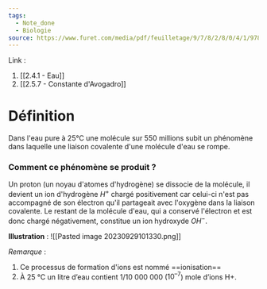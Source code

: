 ```yaml
---
tags:
  - Note_done
  - Biologie
source: https://www.furet.com/media/pdf/feuilletage/9/7/8/2/8/0/4/1/9782804184582.pdf
---
```


Link : 
1. [[2.4.1 - Eau]]
2. [[2.5.7 - Constante d'Avogadro]]

# Définition
Dans l'eau pure à 25°C une molécule sur 550 millions subit un phénomène dans laquelle une liaison covalente d'une molécule d'eau se rompe. 

### Comment ce phénomène se produit ?
Un proton (un noyau d'atomes d'hydrogène) se dissocie de la molécule, il devient un ion d'hydrogène $H^{+}$ chargé positivement car celui-ci n'est pas accompagné de son électron qu'il partageait avec l'oxygène dans la liaison covalente. 
Le restant de la molécule d'eau, qui a conservé l'électron et est donc chargé négativement, constitue un ion hydroxyde $OH^{-}$.

**Illustration** :
![[Pasted image 20230929101330.png]]

_Remarque_ :
1. Ce processus de formation d'ions est nommé ==ionisation==
2. À 25 °C un litre d’eau contient 1/10 000 000 ($10^{–7}$) mole d’ions H+.